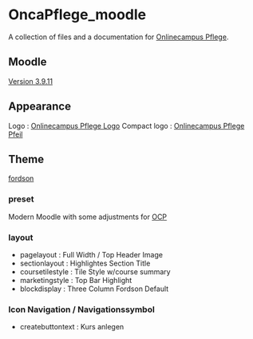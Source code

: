 # OncaPflege_moodle
A collection of files and a documentation for [Onlinecampus Pflege](https://www.onlinecampus-pflege.de).

## Moodle
[Version 3.9.11](https://github.com/moodle/moodle/tree/MOODLE_39_STABLE)

## Appearance
Logo : [Onlinecampus Pflege Logo](./appearance/Logos/OCP_Pfeil_d72733_72dpi_200x200px.png)
Compact logo : [Onlinecampus Pflege Pfeil]()

## Theme
[fordson](https://github.com/dbnschools/moodle-theme_fordson)

### preset
Modern Moodle with some adjustments for [OCP](https://github.com/tinjohn/OncaPflege_moodle/blob/main/presets/OCP%20Modern%20Moodle.scss)

### layout
- pagelayout : Full Width / Top Header Image
- sectionlayout : Highlightes Section Title
- coursetilestyle : Tile Style w/course summary
- marketingstyle : Top Bar Highlight
- blockdisplay : Three Column Fordson Default   

### Icon Navigation / Navigationssymbol
- createbuttontext : Kurs anlegen  
